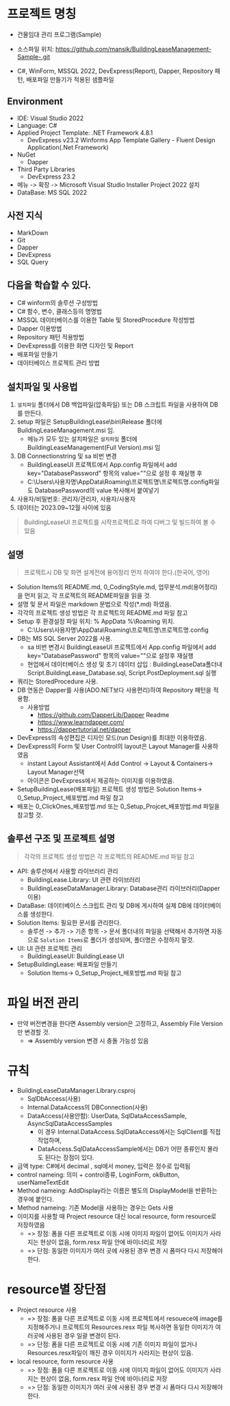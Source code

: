 ﻿# 프로젝트 명칭
* 건물임대 관리 프로그램(Sample)

* 소스파일 위치: https://github.com/mansik/BuildingLeaseManagement-Sample-.git
* C#, WinForm, MSSQL 2022, DevExpress(Report), Dapper, Repository 패턴, 배포파일 만들기가 적용된 샘플파일

## Environment
* IDE: Visual Studio 2022
* Language: C#
* Applied Project Template: .NET Framework 4.8.1
    * DevExpress v23.2 Winforms App Template Gallery - Fluent Design Application(.Net Framework)  
* NuGet  
    * Dapper
* Third Party Libraries
    * DevExpress 23.2
* 메뉴 -> 확장 -> Microsoft Visual Studio Installer Project 2022 설치
* DataBase: MS SQL 2022

## 사전 지식
* MarkDown
* Git
* Dapper
* DevExpress
* SQL Query

## 다음을 학습할 수 있다.
* C# winform의 솔루션 구성방법
* C# 함수, 변수, 클래스등의 명명법
* MSSQL 데이터베이스를 이용한 Table 및 StoredProcedure 작성방법
* Dapper 이용방법
* Repository 패턴 적용방법
* DevExpress를 이용한 화면 디자인 및 Report
* 배포파일 만들기
* 데이터베이스 프로젝트 관리 방법

## 설치파일 및 사용법
1. `설치파일` 폴더에서 DB 백업파일(압축파일) 또는 DB 스크립트 파일을 사용하여 DB를 만든다.
2. setup 파일은 SetupBuildingLease\bin\Release 폴더에 BuildingLeaseManagement.msi 임.
    * 메뉴가 모두 있는 설치파일은 `설치파일` 폴더에 BuildingLeaseManagement(Full Version).msi 임
3. DB Connectionstring 및 sa 비번 변경
    * BuildingLeaseUI 프로젝트에서 App.config 파일에서 add key="DatabasePassword" 항목의 value=""으로 설정 후 재실행 후
    * C:\Users\사용자명\AppData\Roaming\프로젝트명\프로젝트명.config파일도 DatabasePassword의 value 복사해서 붙여넣기
4. 사용자/비밀번호: 관리자/관리자, 사용자/사용자
5. 데이터는 2023.09~12월 사이에 있음
> BuildingLeaseUI 프로젝트를 시작프로젝트로 하여 디버그 및 빌드하여 볼 수 있음

## 설명
> 프로젝트시 DB 및 화면 설계전에 용어정리 먼저 하여야 한다.(한국어, 영어)

* Solution Items의 README.md, 0_CodingStyle.md, 업무분석.md(용어정리)을 먼저 읽고, 각 프로젝트의 README파일을 읽을 것.
* 설명 및 문서 파일은 markdown 문법으로 작성(*.md) 하였음.
* 각각의 프로젝트 생성 방법은 각 프로젝트의 README.md 파일 참고
* Setup 후 환경설정 파일 위치: % AppData %\Roaming 위치. 
    * C:\Users\사용자명\AppData\Roaming\프로젝트명\프로젝트명.config
* DB는 MS SQL Server 2022를 사용.
    * sa 비번 변경시 BuildingLeaseUI 프로젝트에서 App.config 파일에서 add key="DatabasePassword" 항목의 value=""으로 설정후 재실행
    * 현업에서 데이터베이스 생성 및 초기 데이터 삽입 : BuildingLeaseData폴더내 Script.BuildingLease_Database.sql, Script.PostDeployment.sql 실행
* 쿼리는 StoredProcedure 사용. 
* DB 연동은 Dapper를 사용(ADO.NET보다 사용편리)하여 Repository 패턴을 적용함.
    * 사용방법
        * https://github.com/DapperLib/Dapper Readme
        * https://www.learndapper.com/
        * https://dappertutorial.net/dapper
* DevExpress의 속성편집은 디자인 모드(run Design)를 최대한 이용하였음.
* DevExpress의 Form 및 User Control의 layout은 Layout Manager를 사용하였음
    * instant Layout Assistant에서 Add Control -> Layout & Containers-> Layout Manager선택
    * 아이콘은 DevExpress에서 제공하는 이미지를 이용하였음.
* SetupBuildingLease(배포파일) 프로젝트 생성 방법은 Solution Items-> 0_Setup_Project_배포방법.md 파일 참고
* 배포는 0_ClickOnes_배포방법.md 또는 0_Setup_Projcet_배포방법.md 파일을 참고할 것.

## 솔루션 구조 및 프로젝트 설명
> 각각의 프로젝트 생성 방법은 각 프로젝트의 README.md 파일 참고

* API: 솔루션에서 사용할 라이브러리 관리
    * BuildingLease.Library: UI 관련 라이브러리
    * BuildingLeaseDataManager.Library: Database관리 라이브러리(Dapper 이용)
* DataBase: 데이터베이스 스크립트 관리 및 DB에 게시하여 실제 DB에 데이터베이스를 생성한다.
* Solution Items: 필요한 문서를 관리한다. 
    * 솔루션 -> 추가 -> 기존 항목 -> 문서 폴더내의 파일을 선택해서 추가하면 자동으로 `Solution Items`로 폴더가 생성되며, 폴더명은 수정하지 말것.
* UI: UI 관련 프로젝트 관리
    * BuildingLeaseUI: BuildingLease UI
* SetupBuildingLease: 배포파일 만들기
    * Solution Items-> 0_Setup_Project_배포방법.md 파일 참고
	
# 파일 버전 관리
* 만약 버전변경을 한다면 Assembly version은 고정하고, Assembly File Version만 변경할 것.
    * => Assembly version 변경 시 충돌 가능성 있음

# 규칙
* BuildingLeaseDataManager.Library.csproj
    * SqlDbAccess(사용)
    * Internal.DataAccess의 DBConnection(사용)
    * DataAccess(사용안함): UserData, SqlDataAccessSample, AsyncSqlDataAccessSamples
        * 이 경우 Internal.DataAccess.SqlDataAccess에서는 SqlClient를 직접 작업하며, 
	    * DataAccess.SqlDataAccessSample에서는 DB가 어떤 종류인지 몰라도 된다는 장점이 있다.
* 금액 type: C#에서 decimal , sql에서 money, 입력은 정수로 입력됨
* control nameing: 의미 + control종류, LoginForm, okButton, userNameTextEdit
* Method nameing: AddDisplay라는 이름은 별도의 DisplayModel을 반환하는 경우에 붙인다.
* Method nameing: 기존 Model을 사용하는 경우는 Gets 사용
* 이미지를 사용할 때 Project resource 대신 local resource, form resource로 저장하였음
    * => 장점: 폼을 다른 프로젝트로 이동 시에 이미지 파일이 없어도 이미지가 사라지는 현상이 없음, form.resx 파일 안에 바이너리로 저장
    * => 단점: 동일한 이미지가 여러 곳에 사용된 경우 변경 시 폼마다 다시 저장해야 한다.

# resource별 장단점
* Project resource 사용
    * => 장점: 폼을 다른 프로젝트로 이동 시에 프로젝트에서 resouece에 image를 지정해주거나 프로젝트의 Resources.resx 파일 복사하면 동일한 이미지가 여러곳에 사용된 경우 일괄 변경이 된다.
    * => 단점: 폼을 다른 프로젝트로 이동 시에 기존 이미지 파일이 없거나 Resources.resx파일이 깨진 경우 이미지가 사라지는 현상이 있음.
* local resource, form resource 사용
    * => 장점: 폼을 다른 프로젝트로 이동 시에 이미지 파일이 없어도 이미지가 사라지는 현상이 없음, form.resx 파일 안에 바이너리로 저장
    * => 단점: 동일한 이미지가 여러 곳에 사용된 경우 변경 시 폼마다 다시 저장해야 한다.
